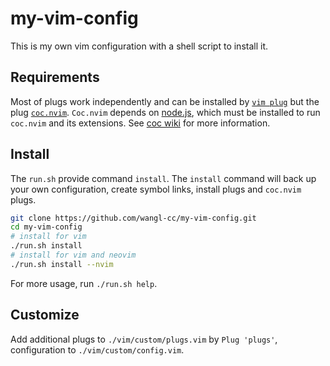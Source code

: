 # my-vim-config

This is my own vim configuration with a shell script to install it.

## Requirements

Most of plugs work independently and can be installed by
[`vim plug`](https://github.com/junegunn/vim-plug) but the plug
[`coc.nvim`](https://github.com/neoclide/coc.nvim). `Coc.nvim` depends on
[node.js](https://nodejs.org/), which must be installed to run `coc.nvim`
and its extensions.
See [coc wiki](https://github.com/neoclide/coc.nvim/wiki/Install-coc.nvim)
for more information.

## Install

The `run.sh` provide command `install`.  The `install` command will back up
your own configuration, create symbol links, install plugs and `coc.nvim`
plugs.

```bash
git clone https://github.com/wangl-cc/my-vim-config.git
cd my-vim-config
# install for vim
./run.sh install
# install for vim and neovim
./run.sh install --nvim
```

For more usage, run `./run.sh help`.

## Customize

Add additional plugs to `./vim/custom/plugs.vim` by `Plug 'plugs'`,
configuration to `./vim/custom/config.vim`.

<!-- vim mode line
vim:ts=2:sw=2:tw=75
-->
